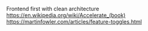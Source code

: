 Frontend first with clean architecture
https://en.wikipedia.org/wiki/Accelerate_(book)
https://martinfowler.com/articles/feature-toggles.html